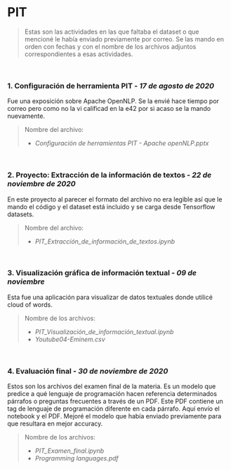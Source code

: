 # PIT
>Estas son las actividades en las que faltaba el dataset o que mencioné le había enviado previamente por correo. Se las mando en orden con fechas y con el nombre de los archivos adjuntos correspondientes a esas actividades.

<br>

### **1. Configuración de herramienta PIT -** *17 de agosto de 2020*<br>
Fue una exposición sobre Apache OpenNLP. Se la envié hace tiempo por correo pero como no la vi calificad en la e42 por si acaso se la mando nuevamente.
 
 >Nombre del archivo:
 > - *Configuración de herramientas PIT - Apache openNLP.pptx*

<br>

### **2.  Proyecto: Extracción de la información de textos -** *22 de noviembre de 2020*<br>
En este proyecto al parecer el formato del archivo no era legible así que le mando el código y el dataset está incluido y se carga desde Tensorflow datasets.

>Nombre del archivo:
> - *PIT_Extracción_de_información_de_textos.ipynb*

<br>

### **3. Visualización gráfica de información textual -** *09 de noviembre*<br>
Esta fue una aplicación para visualizar de datos textuales donde utilicé cloud of words.

>Nombre de los archivos:
> - *PIT_Visualización_de_información_textual.ipynb*
> - *Youtube04-Eminem.csv*

<br>

### **4. Evaluación final -** *30 de noviembre de 2020*<br>
Estos son los archivos del examen final de la materia. Es un modelo que predice a qué lenguaje de programación hacen referencia determinados párrafos o preguntas frecuentes a través de un PDF. Este PDF contiene un tag de lenguaje de programación diferente en cada párrafo. Aquí envío el notebook y el PDF. Mejoré el modelo que había enviado previamente para que resultara en mejor accuracy.

>Nombre de los archivos:
> - *PIT_Examen_final.ipynb*
> - *Programming languages.pdf*
